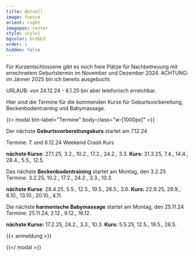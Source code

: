```yaml
---
title: Aktuell
image: fuesse
orient: right
imagepos: center
style: style1
bgcolor: bcdbb3
order: 1
hidden: false
---
```

Für Kurzentschlossene gibt es noch freie Plätze für Nachbetreuung mit errechnetem Geburtstermin im November und Dezember 2024. ACHTUNG: im Jänner 2025 bin ich bereits ausgebucht.

URLAUB:  von 24.12.24 - 6.1.25 bin aber telefonisch erreichbar.

Hier sind die Termine für die kommenden Kurse für Geburtsvorbereitung, Beckenbodentraining und Babymassage.

{{< modal btn-label="Termine" body-class="w-\[1000px]" >}}

Der nächste **Geburtsvorbereitungskurs** startet am 7.12.24

Termine: 7. und 8.12.24 Weekend Crash Kurs

**nächste Kurse**:  27.1.25, 3.2., 10.2., 17.2., 24.2., 3.3. **Kurs:** 31.3.25, 7.4., 14.4., 28.4., 5.5., 12.5. 

Das nächste **Beckenbodentraining** startet am Montag, den 3.2.25\
Termine: 3.2.25, 10.2., 17.2., 24.2., 3.3., 10.3.

**nächste Kurse**: 28.4.25, 5.5., 12.5., 19.5., 26.5., 3.6.  **Kurs:** 22.9.25, 29.9., 6.10., 13.10., 20.10., 4.11. 

Die nächste **harmonische Babymassage** startet am Montag, den 25.11.24\
Termine: 25.11.24, 2.12., 9.12., 16.12.

**nächste Kurse:** 17.2.25, 24.2., 3.3., 10.3. **Kurs:** 5.5.25, 12.5., 19.5., 26.5.

{{< anmeldung >}}

{{</ modal >}}
